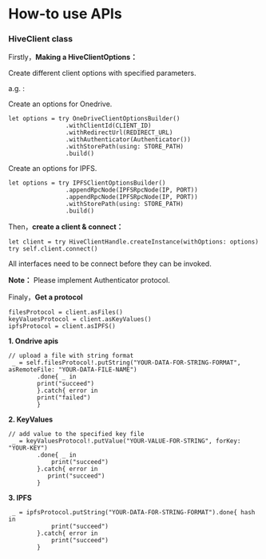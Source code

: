 How-to use APIs
=============================


### HiveClient class

 Firstly，**Making a HiveClientOptions：**
 
Create different client options with specified parameters.

a.g. :

Create an options for Onedrive.

```
let options = try OneDriveClientOptionsBuilder()
                .withClientId(CLIENT_ID)
                .withRedirectUrl(REDIRECT_URL)
                .withAuthenticator(Authenticator())
                .withStorePath(using: STORE_PATH)
                .build()
```

Create an options for IPFS.

```
let options = try IPFSClientOptionsBuilder()
                .appendRpcNode(IPFSRpcNode(IP, PORT))
                .appendRpcNode(IPFSRpcNode(IP, PORT))
                .withStorePath(using: STORE_PATH)
                .build()
```
Then，**create a client & connect：** 

```
let client = try HiveClientHandle.createInstance(withOptions: options)
try self.client.connect()
```

All interfaces need to be connect before they can be invoked.

**Note：** Please implement Authenticator protocol.


Finaly，**Get a protocol**

```
filesProtocol = client.asFiles()
keyValuesProtocol = client.asKeyValues()
ipfsProtocol = client.asIPFS()
```


**1. Ondrive apis**

```
// upload a file with string format
 _ = self.filesProtocol!.putString("YOUR-DATA-FOR-STRING-FORMAT", asRemoteFile: "YOUR-DATA-FILE-NAME")
 		.done{ _ in
		print("succeed")
        }.catch{ error in
		print("failed")
        }
```

**2. KeyValues**

```
// add value to the specified key file
 _ = keyValuesProtocol!.putValue("YOUR-VALUE-FOR-STRING", forKey: "YOUR-KEY")
 		.done{ _ in
			print("succeed")
        }.catch{ error in
           print("succeed")
        }
```

**3. IPFS**

```
 _ = ipfsProtocol.putString("YOUR-DATA-FOR-STRING-FORMAT").done{ hash in
            print("succeed")
        }.catch{ error in
            print("succeed")
        }
```